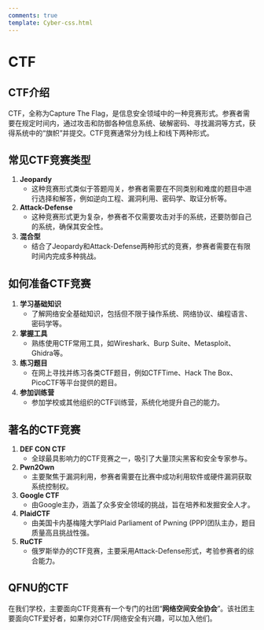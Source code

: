 ```yaml
---
comments: true
template: Cyber-css.html
---
```


# CTF

## CTF介绍

CTF，全称为Capture The Flag，是信息安全领域中的一种竞赛形式。参赛者需要在规定时间内，通过攻击和防御各种信息系统、破解密码、寻找漏洞等方式，获得系统中的“旗帜”并提交。CTF竞赛通常分为线上和线下两种形式。

## 常见CTF竞赛类型

1. **Jeopardy**
    - 这种竞赛形式类似于答题闯关，参赛者需要在不同类别和难度的题目中进行选择和解答，例如逆向工程、漏洞利用、密码学、取证分析等。
2. **Attack-Defense**
    - 这种竞赛形式更为复杂，参赛者不仅需要攻击对手的系统，还要防御自己的系统，确保其安全性。
3. **混合型**
    - 结合了Jeopardy和Attack-Defense两种形式的竞赛，参赛者需要在有限时间内完成多种挑战。

## 如何准备CTF竞赛

1. **学习基础知识**
    - 了解网络安全基础知识，包括但不限于操作系统、网络协议、编程语言、密码学等。
2. **掌握工具**
    - 熟练使用CTF常用工具，如Wireshark、Burp Suite、Metasploit、Ghidra等。
3. **练习题目**
    - 在网上寻找并练习各类CTF题目，例如CTFTime、Hack The Box、PicoCTF等平台提供的题目。
4. **参加训练营**
    - 参加学校或其他组织的CTF训练营，系统化地提升自己的能力。

## 著名的CTF竞赛

1. **DEF CON CTF**
    - 全球最具影响力的CTF竞赛之一，吸引了大量顶尖黑客和安全专家参与。
2. **Pwn2Own**
    - 主要聚焦于漏洞利用，参赛者需要在比赛中成功利用软件或硬件漏洞获取系统控制权。
3. **Google CTF**
    - 由Google主办，涵盖了众多安全领域的挑战，旨在培养和发掘安全人才。
4. **PlaidCTF**
    - 由美国卡内基梅隆大学Plaid Parliament of Pwning (PPP)团队主办，题目质量高且挑战性强。
5. **RuCTF**
    - 俄罗斯举办的CTF竞赛，主要采用Attack-Defense形式，考验参赛者的综合能力。

## QFNU的CTF

在我们学校，主要面向CTF竞赛有一个专门的社团“**网络空间安全协会**”。该社团主要面向CTF爱好者，如果你对CTF/网络安全有兴趣，可以加入他们。
